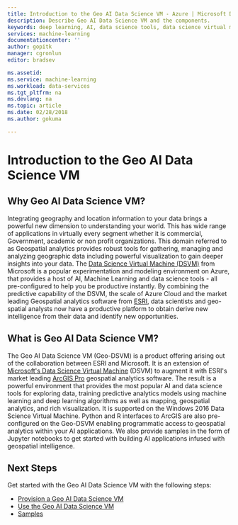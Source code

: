 ```yaml
---
title: Introduction to the Geo AI Data Science VM - Azure | Microsoft Docs
description: Describe Geo AI Data Science VM and the components.
keywords: deep learning, AI, data science tools, data science virtual machine, Geospatial analytics
services: machine-learning
documentationcenter: ''
author: gopitk
manager: cgronlun
editor: bradsev

ms.assetid: 
ms.service: machine-learning
ms.workload: data-services
ms.tgt_pltfrm: na
ms.devlang: na
ms.topic: article
ms.date: 02/28/2018
ms.author: gokuma

---
```


# Introduction to the Geo AI Data Science VM

## Why Geo AI Data Science VM? 

Integrating geography and location information to your data brings a powerful new dimension to understanding your world. This has wide range of applications in virtually every segment whether it is commercial, Government, academic or non profit organizations. This domain referred to as Geospatial analytics provides robust tools for gathering, managing and analyzing geographic data including powerful visualization to gain deeper insights into your data. The [Data Science Virtual Machine (DSVM)](overview.md) from Microsoft is a popular experimentation and modeling environment on Azure, that provides a host of AI, Machine Learning and data science tools - all pre-configured to help you be productive instantly. By combining the predictive capability of the DSVM, the scale of Azure Cloud and the market leading Geospatial analytics software from [ESRI](http://www.esri.com), data scientists and geo-spatial analysts now have a productive platform to obtain derive new intelligence from their data and identify new opportunities. 

## What is Geo AI Data Science VM? 
The Geo AI Data Science VM (Geo-DSVM) is a product offering arising out of the collaboration between ESRI and Microsoft. It is an extension of  [Microsoft's Data Science Virtual Machine](overview.md) (DSVM) to augment it with ESRI's market leading [ArcGIS Pro](https://www.esri.com/arcgis/products/arcgis-pro/overview) geospatial analytics software. The result is a powerful environment that provides  the most popular AI and data science tools for exploring data, training predictive analytics models using machine learning and deep learning algorithms as well as mapping, geospatial analytics, and rich visualization. It is supported on the Windows 2016 Data Science Virtual Machine.  Python and R interfaces to ArcGIS are also pre-configured on the Geo-DSVM enabling programmatic access to geospatial analytics within your AI applications. We also provide samples in the form of Jupyter notebooks to get started with building AI applications infused with geospatial intelligence.

## Next Steps

Get started with the Geo AI Data Science VM with the following steps:

* [Provision a Geo AI Data Science VM](provision-geo-dsvm.md)
* [Use the Geo AI Data Science VM](use-geo-dsvm.md)
* [Samples](dsvm-samples-and-walkthroughs.md)